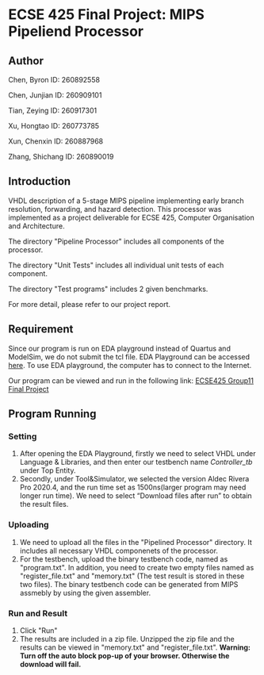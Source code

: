 # ECSE 425 Final Project: MIPS Pipeliend Processor

## Author

Chen, Byron ID: 260892558

Chen, Junjian ID: 260909101

Tian, Zeying ID: 260917301

Xu, Hongtao ID: 260773785

Xun, Chenxin ID: 260887968

Zhang, Shichang ID: 260890019

## Introduction
VHDL description of a 5-stage MIPS pipeline implementing early branch resolution, forwarding, and hazard detection. This processor was implemented as a project deliverable for ECSE 425, Computer Organisation and Architecture.

The directory "Pipeline Processor" includes all components of the processor.

The directory "Unit Tests" includes all individual unit tests of each component.

The directory "Test programs" includes 2 given benchmarks.

For more detail, please refer to our project report.



## Requirement
Since our program is run on EDA playground instead of Quartus and ModelSim, we do not submit the tcl file. EDA Playground can be accessed [here](https://www.edaplayground.com/home). To use EDA playground, the computer has to connect to the Internet.

Our program can be viewed and run in the following link: [ECSE425 Group11 Final Project](https://www.edaplayground.com/x/Ad6z)

## Program Running

### Setting

1. After opening the EDA Playground, firstly we need to select VHDL under Language & Libraries, and then enter our testbench name *Controller_tb* under Top Entity. 
2. Secondly, under Tool&Simulator, we selected the version Aldec Rivera Pro 2020.4, and the run time set as 1500ns(larger program may need longer run time). We need to select “Download files after run” to obtain the result files.

### Uploading
1. We need to upload all the files in the "Pipelined Processor" directory. It includes all necessary VHDL componenets of the processor.
2. For the testbench, upload the binary testbench code, named as "program.txt". In addition, you need to create two empty files named as "register_file.txt" and "memory.txt" (The test result is stored in these two files). The binary testbench code can be generated from MIPS assmebly by using the given assembler. 

### Run and Result
1. Click "Run"
2. The results are included in a zip file. Unzipped the zip file and the results can be viewed in "memory.txt" and "register_file.txt". 
**Warning: Turn off the auto block pop-up of your browser. Otherwise the download will fail.**
